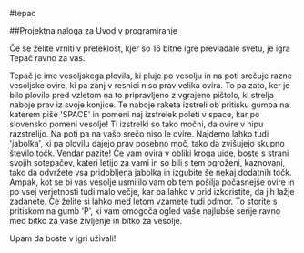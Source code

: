 #tepac

##Projektna naloga za Uvod v programiranje

Če se želite vrniti v preteklost, kjer so 16 bitne igre prevladale svetu, je igra Tepač ravno za vas.

Tepač je ime vesoljskega plovila, ki pluje po vesolju in na poti srečuje razne vesoljske ovire, ki pa zanj v resnici niso prav velika ovira. To pa zato, ker je bilo plovilo pred vzletom na to pripravljeno z vgrajeno pištolo, ki strelja naboje prav iz svoje konjice. Te naboje raketa izstreli ob pritisku gumba na katerem piše 'SPACE' in pomeni naj izstrelek poleti v space, kar po slovensko pomeni vesolje! Ti izstrelki so tako močni, da ovire v hipu razstrelijo. 
Na poti pa na vašo srečo niso le ovire. Najdemo lahko tudi 'jabolka', ki pa plovilu dajejo prav posebno moč, tako da zvišujejo skupno število točk.
Vendar pazite! Če vam ovira v obliki kroga uide, boste s strani svojih sotepačev, kateri letijo za vami in so bili s tem ogroženi, kaznovani, tako da odvržete vsa pridobljena jabolka in izgubite še nekaj dodatnih točk. Ampak, kot se bi vas vesolje usmililo vam ob tem pošilja počasnejše ovire in po vsej verjetnosti tudi malo večje, kar pa lahko v prid izkoristite, da jih lažje zadanete.
Če želite si lahko med letom vzamete tudi odmor. To storite s pritiskom na gumb 'P', ki vam omogoča ogled vaše najlubše serije ravno med bitko za vaše življenje in bitko za vesolje.

Upam da boste v igri uživali!